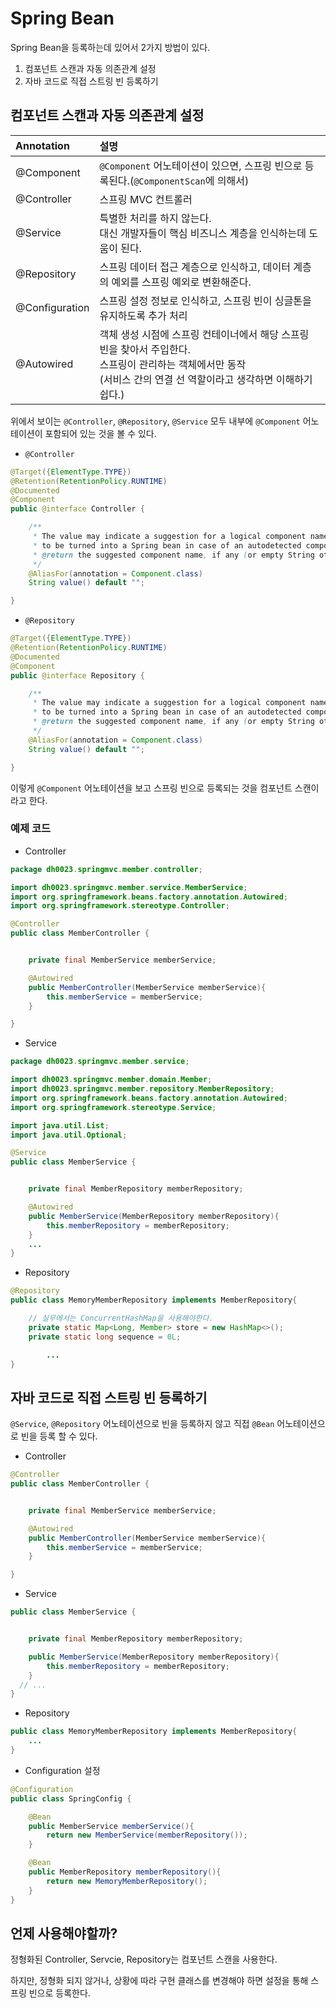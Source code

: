 # Spring Bean

Spring Bean을 등록하는데 있어서 2가지 방법이 있다.

1. 컴포넌트 스캔과 자동 의존관계 설정
2. 자바 코드로 직접 스트링 빈 등록하기

## 컴포넌트 스캔과 자동 의존관계 설정

| Annotation | 설명 |
|:------|:------|
|@Component| `@Component` 어노테이션이 있으면, 스프링 빈으로 등록된다.(`@ComponentScan`에 의해서) |
|@Controller| 스프링  MVC 컨트롤러 |
|@Service| 특별한 처리를 하지 않는다. <br />대신 개발자들이 핵심 비즈니스 계층을 인식하는데 도움이 된다. |
|@Repository| 스프링 데이터 접근 계층으로 인식하고, 데이터 계층의 예외를 스프링 예외로 변환해준다. |
|@Configuration| 스프링 설정 정보로 인식하고, 스프링 빈이 싱글톤을 유지하도록 추가 처리 |
|@Autowired| 객체 생성 시점에 스프링 컨테이너에서 해당 스프링 빈을 찾아서 주입한다. <br>스프링이 관리하는 객체에서만 동작<br>(서비스 간의 연결 선 역할이라고 생각하면 이해하기 쉽다.) |

위에서 보이는 `@Controller`, `@Repository`, `@Service` 모두 내부에 `@Component` 어노테이션이 포함되어 있는 것을 볼 수 있다.

- `@Controller`

```java
@Target({ElementType.TYPE})
@Retention(RetentionPolicy.RUNTIME)
@Documented
@Component
public @interface Controller {

	/**
	 * The value may indicate a suggestion for a logical component name,
	 * to be turned into a Spring bean in case of an autodetected component.
	 * @return the suggested component name, if any (or empty String otherwise)
	 */
	@AliasFor(annotation = Component.class)
	String value() default "";

}
```

- `@Repository`

```java
@Target({ElementType.TYPE})
@Retention(RetentionPolicy.RUNTIME)
@Documented
@Component
public @interface Repository {

	/**
	 * The value may indicate a suggestion for a logical component name,
	 * to be turned into a Spring bean in case of an autodetected component.
	 * @return the suggested component name, if any (or empty String otherwise)
	 */
	@AliasFor(annotation = Component.class)
	String value() default "";

}
```

이렇게 `@Component` 어노테이션을 보고 스프링 빈으로 등록되는 것을 컴포넌트 스캔이라고 한다.

### 예제 코드

- Controller

```java
package dh0023.springmvc.member.controller;

import dh0023.springmvc.member.service.MemberService;
import org.springframework.beans.factory.annotation.Autowired;
import org.springframework.stereotype.Controller;

@Controller
public class MemberController {


    private final MemberService memberService;

    @Autowired
    public MemberController(MemberService memberService){
        this.memberService = memberService;
    }

}

```

- Service

```java
package dh0023.springmvc.member.service;

import dh0023.springmvc.member.domain.Member;
import dh0023.springmvc.member.repository.MemberRepository;
import org.springframework.beans.factory.annotation.Autowired;
import org.springframework.stereotype.Service;

import java.util.List;
import java.util.Optional;

@Service
public class MemberService {


    private final MemberRepository memberRepository;

    @Autowired
    public MemberService(MemberRepository memberRepository){
        this.memberRepository = memberRepository;
    }
    ...
}

```

- Repository

```java
@Repository
public class MemoryMemberRepository implements MemberRepository{

    // 실무에서는 ConcurrentHashMap을 사용해야한다.
    private static Map<Long, Member> store = new HashMap<>();
    private static long sequence = 0L;

		...
}

```



## 자바 코드로 직접 스트링 빈 등록하기

`@Service`, `@Repository` 어노테이션으로 빈을 등록하지 않고 직접 `@Bean` 어노테이션으로 빈을 등록 할 수 있다.

- Controller

```java
@Controller
public class MemberController {


    private final MemberService memberService;

    @Autowired
    public MemberController(MemberService memberService){
        this.memberService = memberService;
    }

}
```

- Service

```java
public class MemberService {


    private final MemberRepository memberRepository;

    public MemberService(MemberRepository memberRepository){
        this.memberRepository = memberRepository;
    }
  // ...
}
```

- Repository

```java
public class MemoryMemberRepository implements MemberRepository{
	...
}
```

- Configuration 설정

```java
@Configuration
public class SpringConfig {

    @Bean
    public MemberService memberService(){
        return new MemberService(memberRepository());
    }

    @Bean
    public MemberRepository memberRepository(){
        return new MemoryMemberRepository();
    }
}
```



## 언제 사용해야할까?

정형화된 Controller, Servcie, Repository는 컴포넌트 스캔을 사용한다.

하지만, 정형화 되지 않거나, 상황에 따라 구현 클래스를 변경해야 하면 설정을 통해 스프링 빈으로 등록한다.